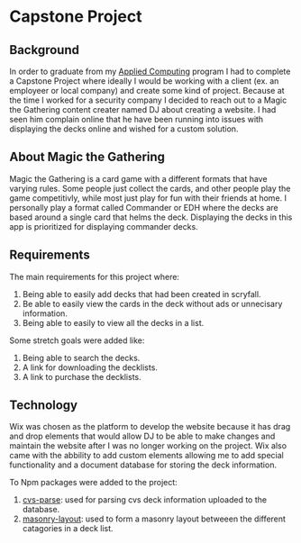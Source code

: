 # Capstone Project

## Background
In order to graduate from my [Applied Computing](https://uwex.wisconsin.edu/applied-computing/#overview) program I had to complete a Capstone Project where ideally I would be working with a client (ex. an employeer or local company) and create some kind of project.  Because at the time I worked for a security company I decided to reach out to a Magic the Gathering content creater named DJ about creating a website.   I had seen him complain online that he have been running into issues with displaying the decks online and wished for a custom solution.

## About Magic the Gathering
Magic the Gathering is a card game with a different formats that have varying rules.  Some people just collect the cards, and other people play the game competitivly, while most just play for fun with their friends at home. I personally play a format called Commander or EDH where the decks are based around a single card that helms the deck.  Displaying the decks in this app is prioritized for displaying commander decks.

## Requirements
The main requirements for this project where:
1) Being able to easily add decks that had been created in scryfall.
2) Be able to easily view the cards in the deck without ads or unnecisary information.
3) Being able to easily to view all the decks in a list.

Some stretch goals were added like:
1) Being able to search the decks.
2) A link for downloading the decklists.
3) A link to purchase the decklists.

## Technology
Wix was chosen as the platform to develop the website because it has drag and drop elements that would allow DJ to be able to make changes and maintain the website after I was no longer working on the project.
Wix also came with the abbility to add custom elements allowing me to add special functionality and a document database for storing the deck information.

To Npm packages were added to the project:
1) [cvs-parse](https://www.npmjs.com/package/csv-parse): used for parsing cvs deck information uploaded to the database.
3) [masonry-layout](https://www.npmjs.com/package/masonry-layout): used to form a masonry layout betweeen the different catagories in a deck list.
